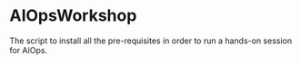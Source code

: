 # AIOpsWorkshop
The script to install all the pre-requisites in order to run a hands-on session for AIOps.
